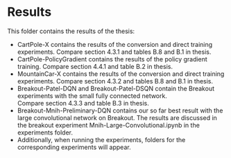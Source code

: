 # Results
This folder contains the results of the thesis:
  - CartPole-X contains the results of the conversion and direct training experiments. Compare section 4.3.1 and tables B.8 and
    B.1 in thesis.
  - CartPole-PolicyGradient contains the results of the policy gradient training. Compare section 4.4.1 and table B.2 in
    thesis.
  - MountainCar-X contains the results of the conversion and direct training experiments. Compare section 4.3.2 and tables B.8 
    and B.1 in thesis.
  - Breakout-Patel-DQN and Breakout-Patel-DSQN contain the Breakout experiments with the small fully connected network.  
    Compare section 4.3.3 and table B.3 in thesis.
  - Breakout-Mnih-Preliminary-DQN contains our so far best result with the large convolutional network on Breakout. 
    The results are discussed in the breakout experiment Mnih-Large-Convolutional.ipynb in the experiments folder.
  - Additionally, when running the experiments, folders for the corresponding experiments will appear.
